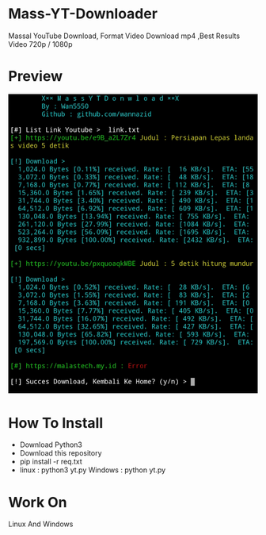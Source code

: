 # Mass-YT-Downloader
Massal YouTube Download, Format Video Download mp4
,Best Results Video 720p / 1080p
# Preview
![alt text](https://github.com/wannazid/Mass-YT-Downloader/blob/main/IMG_20210829_171033.jpg)
# How To Install
- Download Python3
- Download this repository
- pip install -r req.txt
- linux : python3 yt.py
  Windows : python yt.py
# Work On
Linux And Windows
